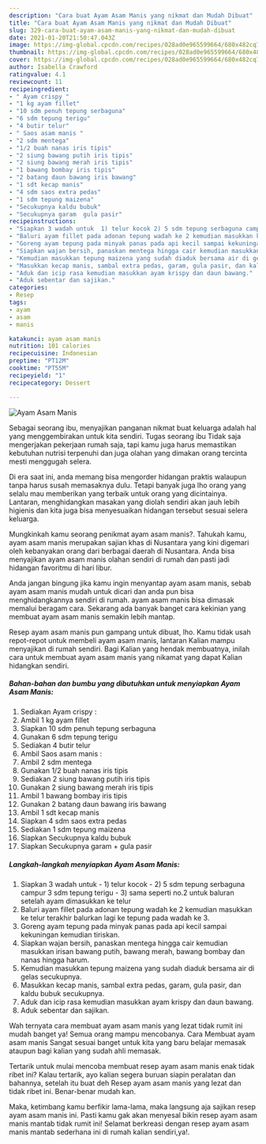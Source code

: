```yaml
---
description: "Cara buat Ayam Asam Manis yang nikmat dan Mudah Dibuat"
title: "Cara buat Ayam Asam Manis yang nikmat dan Mudah Dibuat"
slug: 329-cara-buat-ayam-asam-manis-yang-nikmat-dan-mudah-dibuat
date: 2021-01-20T21:50:47.043Z
image: https://img-global.cpcdn.com/recipes/028ad0e965599664/680x482cq70/ayam-asam-manis-foto-resep-utama.jpg
thumbnail: https://img-global.cpcdn.com/recipes/028ad0e965599664/680x482cq70/ayam-asam-manis-foto-resep-utama.jpg
cover: https://img-global.cpcdn.com/recipes/028ad0e965599664/680x482cq70/ayam-asam-manis-foto-resep-utama.jpg
author: Isabella Crawford
ratingvalue: 4.1
reviewcount: 11
recipeingredient:
- " Ayam crispy "
- "1 kg ayam fillet"
- "10 sdm penuh tepung serbaguna"
- "6 sdm tepung terigu"
- "4 butir telur"
- " Saos asam manis "
- "2 sdm mentega"
- "1/2 buah nanas iris tipis"
- "2 siung bawang putih iris tipis"
- "2 siung bawang merah iris tipis"
- "1 bawang bombay iris tipis"
- "2 batang daun bawang iris bawang"
- "1 sdt kecap manis"
- "4 sdm saos extra pedas"
- "1 sdm tepung maizena"
- "Secukupnya kaldu bubuk"
- "Secukupnya garam  gula pasir"
recipeinstructions:
- "Siapkan 3 wadah untuk  1) telur kocok 2) 5 sdm tepung serbaguna campur 3 sdm tepung terigu 3) sama seperti no.2 untuk baluran setelah ayam dimasukkan ke telur"
- "Baluri ayam fillet pada adonan tepung wadah ke 2 kemudian masukkan ke telur terakhir balurkan lagi ke tepung pada wadah ke 3."
- "Goreng ayam tepung pada minyak panas pada api kecil sampai kekuningan kemudian tiriskan."
- "Siapkan wajan bersih, panaskan mentega hingga cair kemudian masukkan irisan bawang putih, bawang merah, bawang bombay dan nanas hingga harum."
- "Kemudian masukkan tepung maizena yang sudah diaduk bersama air di gelas secukupnya."
- "Masukkan kecap manis, sambal extra pedas, garam, gula pasir, dan kaldu bubuk secukupnya."
- "Aduk dan icip rasa kemudian masukkan ayam krispy dan daun bawang."
- "Aduk sebentar dan sajikan."
categories:
- Resep
tags:
- ayam
- asam
- manis

katakunci: ayam asam manis 
nutrition: 101 calories
recipecuisine: Indonesian
preptime: "PT12M"
cooktime: "PT55M"
recipeyield: "1"
recipecategory: Dessert

---
```



![Ayam Asam Manis](https://img-global.cpcdn.com/recipes/028ad0e965599664/680x482cq70/ayam-asam-manis-foto-resep-utama.jpg)

Sebagai seorang ibu, menyajikan panganan nikmat buat keluarga adalah hal yang menggembirakan untuk kita sendiri. Tugas seorang ibu Tidak saja mengerjakan pekerjaan rumah saja, tapi kamu juga harus memastikan kebutuhan nutrisi terpenuhi dan juga olahan yang dimakan orang tercinta mesti menggugah selera.

Di era  saat ini, anda memang bisa mengorder hidangan praktis walaupun tanpa harus susah memasaknya dulu. Tetapi banyak juga lho orang yang selalu mau memberikan yang terbaik untuk orang yang dicintainya. Lantaran, menghidangkan masakan yang diolah sendiri akan jauh lebih higienis dan kita juga bisa menyesuaikan hidangan tersebut sesuai selera keluarga. 



Mungkinkah kamu seorang penikmat ayam asam manis?. Tahukah kamu, ayam asam manis merupakan sajian khas di Nusantara yang kini digemari oleh kebanyakan orang dari berbagai daerah di Nusantara. Anda bisa menyajikan ayam asam manis olahan sendiri di rumah dan pasti jadi hidangan favoritmu di hari libur.

Anda jangan bingung jika kamu ingin menyantap ayam asam manis, sebab ayam asam manis mudah untuk dicari dan anda pun bisa menghidangkannya sendiri di rumah. ayam asam manis bisa dimasak memalui beragam cara. Sekarang ada banyak banget cara kekinian yang membuat ayam asam manis semakin lebih mantap.

Resep ayam asam manis pun gampang untuk dibuat, lho. Kamu tidak usah repot-repot untuk membeli ayam asam manis, lantaran Kalian mampu menyajikan di rumah sendiri. Bagi Kalian yang hendak membuatnya, inilah cara untuk membuat ayam asam manis yang nikamat yang dapat Kalian hidangkan sendiri.

<!--inarticleads1-->

##### Bahan-bahan dan bumbu yang dibutuhkan untuk menyiapkan Ayam Asam Manis:

1. Sediakan  Ayam crispy :
1. Ambil 1 kg ayam fillet
1. Siapkan 10 sdm penuh tepung serbaguna
1. Gunakan 6 sdm tepung terigu
1. Sediakan 4 butir telur
1. Ambil  Saos asam manis :
1. Ambil 2 sdm mentega
1. Gunakan 1/2 buah nanas iris tipis
1. Sediakan 2 siung bawang putih iris tipis
1. Gunakan 2 siung bawang merah iris tipis
1. Ambil 1 bawang bombay iris tipis
1. Gunakan 2 batang daun bawang iris bawang
1. Ambil 1 sdt kecap manis
1. Siapkan 4 sdm saos extra pedas
1. Sediakan 1 sdm tepung maizena
1. Siapkan Secukupnya kaldu bubuk
1. Siapkan Secukupnya garam + gula pasir




<!--inarticleads2-->

##### Langkah-langkah menyiapkan Ayam Asam Manis:

1. Siapkan 3 wadah untuk  - 1) telur kocok - 2) 5 sdm tepung serbaguna campur 3 sdm tepung terigu - 3) sama seperti no.2 untuk baluran setelah ayam dimasukkan ke telur
1. Baluri ayam fillet pada adonan tepung wadah ke 2 kemudian masukkan ke telur terakhir balurkan lagi ke tepung pada wadah ke 3.
1. Goreng ayam tepung pada minyak panas pada api kecil sampai kekuningan kemudian tiriskan.
1. Siapkan wajan bersih, panaskan mentega hingga cair kemudian masukkan irisan bawang putih, bawang merah, bawang bombay dan nanas hingga harum.
1. Kemudian masukkan tepung maizena yang sudah diaduk bersama air di gelas secukupnya.
1. Masukkan kecap manis, sambal extra pedas, garam, gula pasir, dan kaldu bubuk secukupnya.
1. Aduk dan icip rasa kemudian masukkan ayam krispy dan daun bawang.
1. Aduk sebentar dan sajikan.




Wah ternyata cara membuat ayam asam manis yang lezat tidak rumit ini mudah banget ya! Semua orang mampu mencobanya. Cara Membuat ayam asam manis Sangat sesuai banget untuk kita yang baru belajar memasak ataupun bagi kalian yang sudah ahli memasak.

Tertarik untuk mulai mencoba membuat resep ayam asam manis enak tidak ribet ini? Kalau tertarik, ayo kalian segera buruan siapin peralatan dan bahannya, setelah itu buat deh Resep ayam asam manis yang lezat dan tidak ribet ini. Benar-benar mudah kan. 

Maka, ketimbang kamu berfikir lama-lama, maka langsung aja sajikan resep ayam asam manis ini. Pasti kamu gak akan menyesal bikin resep ayam asam manis mantab tidak rumit ini! Selamat berkreasi dengan resep ayam asam manis mantab sederhana ini di rumah kalian sendiri,ya!.


